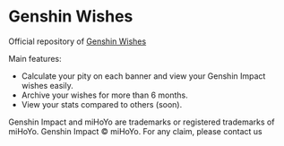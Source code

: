 # Genshin Wishes

Official repository of [Genshin Wishes](https://genshin-wishes.com)

Main features:
- Calculate your pity on each banner and view your Genshin Impact wishes easily.
- Archive your wishes for more than 6 months.
- View your stats compared to others (soon).


Genshin Impact and miHoYo are trademarks or registered trademarks of miHoYo. Genshin Impact © miHoYo.
For any claim, please contact us
